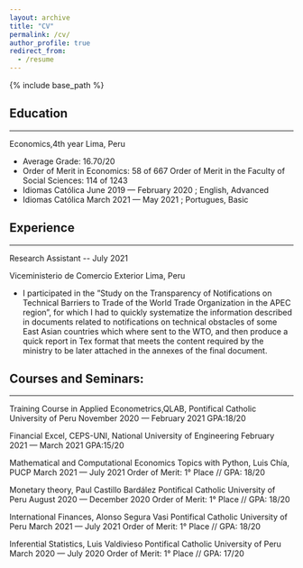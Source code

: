 ```yaml
---
layout: archive
title: "CV"
permalink: /cv/
author_profile: true
redirect_from:
  - /resume
---
```


{% include base_path %}


## Education

-----

Economics,4th year Lima, Peru
* Average Grade: 16.70/20
* Order of Merit in Economics: 58 of 667 Order of Merit in the Faculty of Social Sciences: 114 of 1243
* Idiomas Católica June 2019 — February 2020 ; English, Advanced 
* Idiomas Católica March 2021 — May 2021 ; Portugues, Basic

## Experience
--------
Research Assistant   -- July 2021

Viceministerio de Comercio Exterior Lima, Peru
* I participated in the ”Study on the Transparency of Notifications on Technical Barriers to Trade of the World Trade
Organization in the APEC region”, for which I had to quickly systematize the information described in documents related to
notifications on technical obstacles of some East Asian countries which where sent to the WTO, and then produce a quick
report in Tex format that meets the content required by the ministry to be later attached in the annexes of the final document.

## Courses and Seminars:
-------------
Training Course in Applied Econometrics,QLAB, Pontifical Catholic University of Peru November 2020 — February 2021
GPA:18/20

Financial Excel, CEPS-UNI, National University of Engineering February 2021 — March 2021
GPA:15/20

Mathematical and Computational Economics Topics with Python, Luis Chía, PUCP March 2021 — July 2021
Order of Merit: 1° Place // GPA: 18/20

Monetary theory, Paul Castillo Bardález Pontifical Catholic University of Peru August 2020 — December 2020
Order of Merit: 1° Place // GPA: 18/20

International Finances, Alonso Segura Vasi Pontifical Catholic University of Peru March 2021 — July 2021
Order of Merit: 1° Place // GPA: 18/20

Inferential Statistics, Luis Valdivieso Pontifical Catholic University of Peru March 2020 — July 2020
Order of Merit: 1° Place // GPA: 17/20
  
